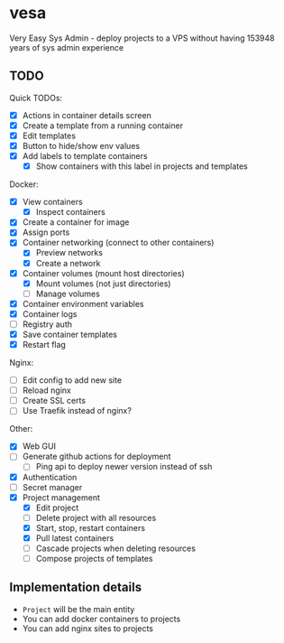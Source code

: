 # vesa
Very Easy Sys Admin - deploy projects to a VPS without having 153948 years of sys admin experience

## TODO

Quick TODOs:
- [X] Actions in container details screen
- [X] Create a template from a running container
- [X] Edit templates
- [X] Button to hide/show env values
- [X] Add labels to template containers
  - [X] Show containers with this label in projects and templates

Docker:
- [X] View containers
  - [X] Inspect containers
- [X] Create a container for image
- [X] Assign ports
- [X] Container networking (connect to other containers)
  - [X] Preview networks
  - [X] Create a network
- [X] Container volumes (mount host directories)
  - [X] Mount volumes (not just directories)
  - [ ] Manage volumes
- [X] Container environment variables
- [X] Container logs
- [ ] Registry auth
- [X] Save container templates
- [X] Restart flag

Nginx:
- [ ] Edit config to add new site
- [ ] Reload nginx
- [ ] Create SSL certs
- [ ] Use Traefik instead of nginx?

Other:
- [X] Web GUI
- [ ] Generate github actions for deployment
  - [ ] Ping api to deploy newer version instead of ssh
- [X] Authentication
- [ ] Secret manager
- [X] Project management
  - [X] Edit project
  - [ ] Delete project with all resources
  - [X] Start, stop, restart containers
  - [X] Pull latest containers
  - [ ] Cascade projects when deleting resources
  - [ ] Compose projects of templates

## Implementation details

- `Project` will be the main entity
- You can add docker containers to projects
- You can add nginx sites to projects
